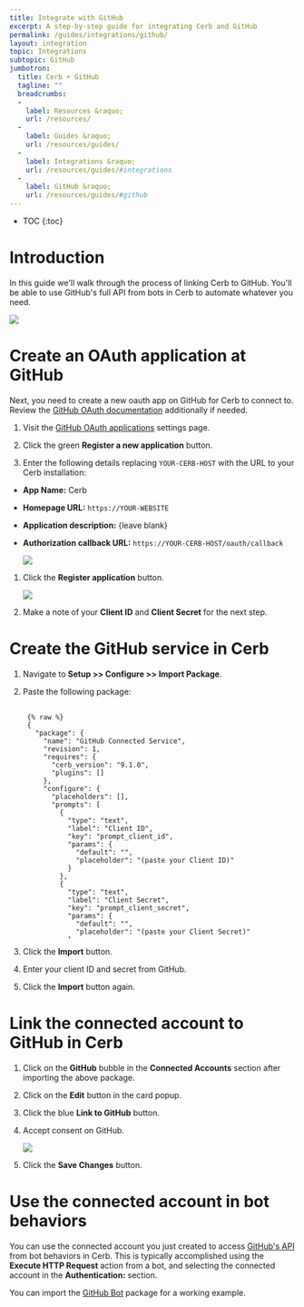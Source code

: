 ```yaml
---
title: Integrate with GitHub
excerpt: A step-by-step guide for integrating Cerb and GitHub
permalink: /guides/integrations/github/
layout: integration
topic: Integrations
subtopic: GitHub
jumbotron:
  title: Cerb + GitHub
  tagline: ""
  breadcrumbs:
  -
    label: Resources &raquo;
    url: /resources/
  -
    label: Guides &raquo;
    url: /resources/guides/
  -
    label: Integrations &raquo;
    url: /resources/guides/#integrations
  -
    label: GitHub &raquo;
    url: /resources/guides/#github
---
```


* TOC
{:toc}

# Introduction

In this guide we'll walk through the process of linking Cerb to GitHub. You'll be able to use GitHub's full API from bots in Cerb to automate whatever you need.

<div class="cerb-screenshot">
<img src="/assets/images/guides/github/plugin/cerb-and-github.png" class="screenshot">
</div>

# Create an OAuth application at GitHub

Next, you need to create a new oauth app on GitHub for Cerb to connect to. Review the [GitHub OAuth documentation](https://developer.github.com/apps/building-integrations/setting-up-and-registering-oauth-apps/) additionally if needed.

1. Visit the [GitHub OAuth applications](https://github.com/settings/developers) settings page.

1. Click the green **Register a new application** button.

1. Enter the following details replacing `YOUR-CERB-HOST` with the URL to your Cerb installation:
- **App Name:** Cerb
- **Homepage URL:** `https://YOUR-WEBSITE`
- **Application description:** {leave blank}
- **Authorization callback URL:** `https://YOUR-CERB-HOST/oauth/callback`

	<div class="cerb-screenshot">
	<img src="/assets/images/guides/github/plugin/github-new-app.png" class="screenshot">
	</div>

1. Click the **Register application** button.

	<div class="cerb-screenshot">
	<img src="/assets/images/guides/github/plugin/github-new-app2.png" class="screenshot">
	</div>

1. Make a note of your **Client ID** and **Client Secret** for the next step.

# Create the GitHub service in Cerb

1. Navigate to **Setup >> Configure >> Import Package**.

1. Paste the following package:

	<pre style="max-height:29.5em;">
	<code class="language-json">
	{% raw %}
	{
	  "package": {
	    "name": "GitHub Connected Service",
	    "revision": 1,
	    "requires": {
	      "cerb_version": "9.1.0",
	      "plugins": []
	    },
	    "configure": {
	      "placeholders": [],
	      "prompts": [
	        {
	          "type": "text",
	          "label": "Client ID",
	          "key": "prompt_client_id",
	          "params": {
	            "default": "",
	            "placeholder": "(paste your Client ID)"
	          }
	        },
	        {
	          "type": "text",
	          "label": "Client Secret",
	          "key": "prompt_client_secret",
	          "params": {
	            "default": "",
	            "placeholder": "(paste your Client Secret)"
	          }
	        }
	      ]
	    }
	  },
	  "records": [
	    {
	      "uid": "service_github",
	      "_context": "connected_service",
	      "name": "GitHub",
	      "extension_id": "cerb.service.provider.oauth2",
	      "params": {
	        "grant_type": "authorization_code",
	        "client_id": "{{{prompt_client_id}}}",
	        "client_secret": "{{{prompt_client_secret}}}",
	        "authorization_url": "https://github.com/login/oauth/authorize",
	        "access_token_url": "https://github.com/login/oauth/access_token",
	        "resource_owner_url": "",
	        "scope": "user public_repo notifications",
	        "approval_prompt": "auto"
	      }
	    },
	    {
	      "uid": "account_github",
	      "_context": "connected_account",
	      "name": "GitHub",
	      "service_id": "{{{uid.service_github}}}",
	      "owner__context": "cerberusweb.contexts.app",
	      "owner_id": "0",
	      "params": {}
	    }
	  ]
	}
	{% endraw %}
	</code>
	</pre>

1. Click the **Import** button.

1. Enter your client ID and secret from GitHub.

1. Click the **Import** button again.

# Link the connected account to GitHub in Cerb

1. Click on the **GitHub** bubble in the **Connected Accounts** section after importing the above package.

1. Click on the **Edit** button in the card popup.

1. Click the blue **Link to GitHub** button.

1. Accept consent on GitHub.

    <div class="cerb-screenshot">
    <img src="/assets/images/guides/github/plugin/oauth-approve.png" class="screenshot">
    </div>

1. Click the **Save Changes** button.

# Use the connected account in bot behaviors

You can use the connected account you just created to access [GitHub's API](https://developer.github.com/v3/) from bot behaviors in Cerb.  This is typically accomplished using the **Execute HTTP Request** action from a bot, and selecting the connected account in the **Authentication:** section.

You can import the [GitHub Bot](/packages/github-bot/) package for a working example.
